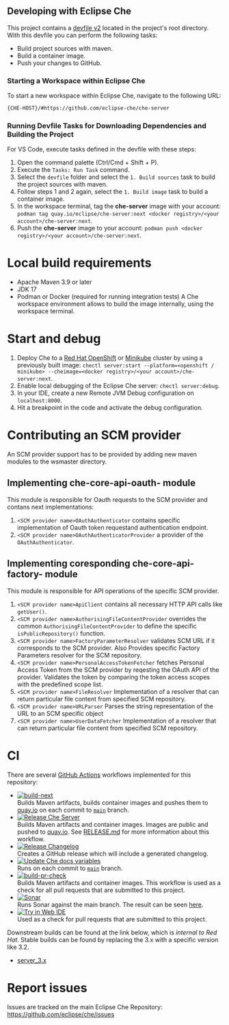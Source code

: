 ## Developing with Eclipse Che

This project contains a [devfile v2](https://github.com/eclipse-che/che-server/blob/main/devfile.yaml) located in the project's root directory.
With this devfile you can perform the following tasks:

- Build project sources with maven.
- Build a container image.
- Push your changes to GitHub.

### Starting a Workspace within Eclipse Che

To start a new workspace within Eclipse Che, navigate to the following URL:

```sh
{CHE-HOST}/#https://github.com/eclipse-che/che-server
```

### Running Devfile Tasks for Downloading Dependencies and Building the Project

For VS Code, execute tasks defined in the devfile with these steps:

1. Open the command palette (Ctrl/Cmd + Shift + P).
2. Execute the `Tasks: Run Task` command.
3. Select the `devfile` folder  and select the `1. Build sources` task to build the project sources with maven.
4. Follow steps 1 and 2 again, select the `1. Build image` task to build a container image.
5. In the workspace terminal, tag the **che-server** image with your account: `podman tag quay.io/eclipse/che-server:next <docker registry>/<your account>/che-server:next`.
6. Push the **che-server** image to your account: `podman push <docker registry>/<your account>/che-server:next`.

# Local build requirements
- Apache Maven 3.9 or later
- JDK 17
- Podman or Docker (required for running integration tests)
A Che workspace environment allows to build the image internally, using the workspace terminal.

# Start and debug
1. Deploy Che to a [Red Hat OpenShift](https://www.eclipse.org/che/docs/stable/administration-guide/installing-che-on-openshift-using-cli/) or [Minikube](https://www.eclipse.org/che/docs/stable/administration-guide/installing-che-on-minikube/) cluster by using a previously built image: `chectl server:start --platform=<openshift / minikube> --cheimage=<docker registry>/<your account>/che-server:next`.
2. Enable local debugging of the Eclipse Che server: `chectl server:debug`.
3. In your IDE, create a new Remote JVM Debug configuration on `localhost:8000`.
4. Hit a breakpoint in the code and activate the debug configuration.

# Contributing an SCM provider
An SCM provider support has to be provided by adding new maven modules to the wsmaster directory.

## Implementing che-core-api-oauth-<SCM provider name> module
This module is responsible for Oauth requests to the SCM provider and contans next implementations:
1. `<SCM provider name>OAuthAuthenticator` contains specific implementation of Oauth token requestand authentication endpoint.
2. `<SCM provider name>OAuthAuthenticatorProvider` a provider of the `OAuthAuthenticator`.

## Implementing coresponding che-core-api-factory-<SCM provider name> module
This module is responsible for API operations of the specific SCM provider.
1. `<SCM provider name>ApiClient` contains all necessary HTTP API calls like `getUser()`.
2. `<SCM provider name>AuthorisingFileContentProvider` overrides the common `AuthorisingFileContentProvider` to define the specific `isPublicRepository()` function.
3. `<SCM provider name>FactoryParameterResolver` validates SCM URL if it corresponds to the SCM provider. Also Provides specific Factory Parameters resolver for the SCM repository.
4. `<SCM provider name>PersonalAccessTokenFetcher` fetches Personal Access Token from the SCM provider by reqesting the OAuth API of the provider. Validates the token by comparing the token access scopes with the predefined scope list.
5. `<SCM provider name>FileResolver` Implementation of a resolver that can return particular file content from specified SCM repository.
6. `<SCM provider name>URLParser` Parses the string representation of the URL to an SCM specific object
7. `<SCM provider name>UserDataFetcher` Implementation of a resolver that can return particular file content from specified SCM repository.

# CI
There are several [GitHub Actions](https://github.com/eclipse-che/che-server/actions) workflows implemented for this repository:

- [![build-next](https://github.com/eclipse-che/che-server/actions/workflows/next-build.yml/badge.svg)](https://github.com/eclipse-che/che-server/actions/workflows/next-build.yml)  
Builds Maven artifacts, builds container images and pushes them to [quay.io](https://quay.io/organization/eclipse) on each commit to [`main`](https://github.com/eclipse-che/che-server/tree/main) branch.
- [![Release Che Server](https://github.com/eclipse-che/che-server/actions/workflows/release.yml/badge.svg)](https://github.com/eclipse-che/che-server/actions/workflows/release.yml)  
Builds Maven artifacts and container images. Images are public and pushed to [quay.io](https://quay.io/organization/eclipse). See [RELEASE.md](https://github.com/eclipse-che/che-server/blob/master/RELEASE.md) for more information about this workflow.
- [![Release Changelog](https://github.com/eclipse-che/che-server/actions/workflows/release-changelog.yml/badge.svg)](https://github.com/eclipse-che/che-server/actions/workflows/release-changelog.yml)  
Creates a GitHub release which will include a generated changelog.
- [![Update Che docs variables](https://github.com/eclipse-che/che-server/actions/workflows/che-properties-docs-update.yml/badge.svg)](https://github.com/eclipse-che/che-server/actions/workflows/che-properties-docs-update.yml/badge.svg)  
Runs on each commit to [`main`](https://github.com/eclipse-che/che-server/tree/main) branch.
- [![build-pr-check](https://github.com/eclipse-che/che-server/actions/workflows/build-pr-check.yml/badge.svg)](https://github.com/eclipse-che/che-server/actions/workflows/build-pr-check.yml)  
Builds Maven artifacts and container images. This workflow is used as a check for all pull requests that are submitted to this project.
- [![Sonar](https://github.com/eclipse-che/che-server/actions/workflows/sonar.yaml/badge.svg)](https://github.com/eclipse-che/che-server/actions/workflows/sonar.yaml)  
Runs Sonar against the main branch. The result can be seen [here](https://sonarcloud.io/dashboard?id=org.eclipse.che%3Ache-server).
- [![Try in Web IDE](https://github.com/eclipse-che/che-server/actions/workflows/try-in-web-ide.yaml/badge.svg)](https://github.com/eclipse-che/che-server/actions/workflows/try-in-web-ide.yaml)  
Used as a check for pull requests that are submitted to this project. 

Downstream builds can be found at the link below, which is _internal to Red Hat_. Stable builds can be found by replacing the 3.x with a specific version like 3.2. 

- [server_3.x](https://main-jenkins-csb-crwqe.apps.ocp-c1.prod.psi.redhat.com/job/DS_CI/job/server_3.x/)

# Report issues
Issues are tracked on the main Eclipse Che Repository: https://github.com/eclipse/che/issues
